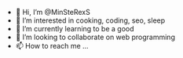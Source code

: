 - 👋 Hi, I’m @MinSteRexS
- 👀 I’m interested in cooking, coding, seo, sleep
- 🌱 I’m currently learning to be a good
- 💞️ I’m looking to collaborate on web programming
- 📫 How to reach me ...

<!---
MinSteRexS/MinSteRexS is a ✨ special ✨ repository because its `README.md` (this file) appears on your GitHub profile.
You can click the Preview link to take a look at your changes.
--->
